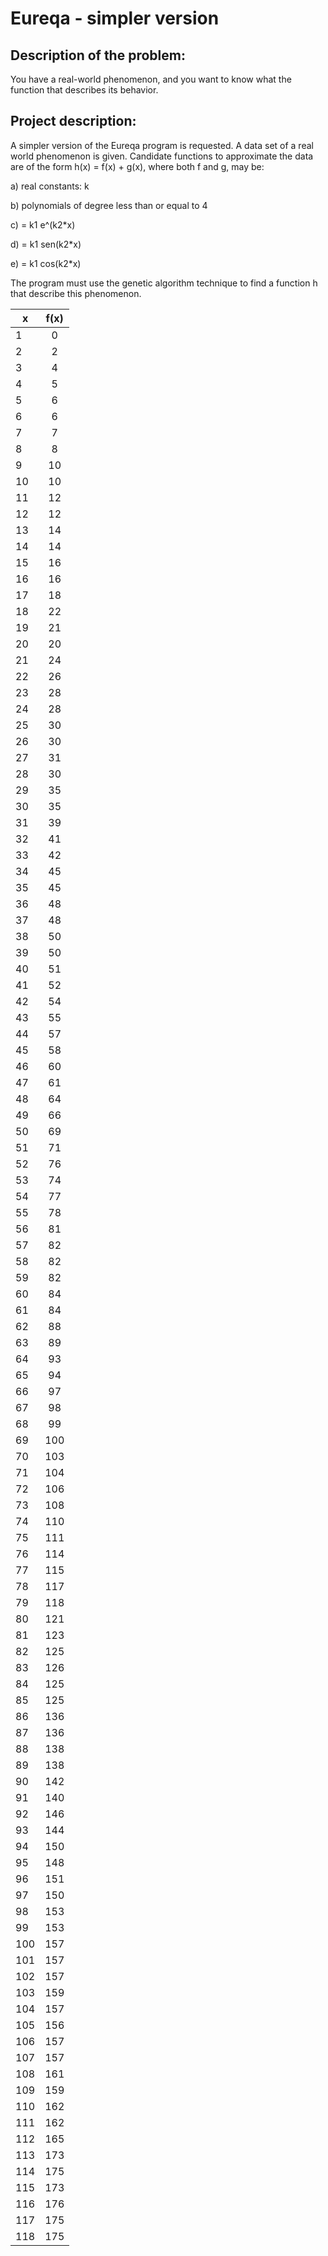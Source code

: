 # Eureqa - simpler version


## Description of the problem: 
You have a real-world phenomenon, and you want to know what the function that describes its behavior.

## Project description: 
A simpler version of the Eureqa program is requested.
A data set of a real world phenomenon is given. Candidate functions to approximate
the data are of the form h(x) = f(x) + g(x), where both f and g, may be:

a) real constants: k

b) polynomials of degree less than or equal to 4

c) = k1 e^(k2*x)

d) = k1 sen(k2*x)

e) = k1 cos(k2*x)


The program must use the genetic algorithm technique to find a function h that
describe this phenomenon.


| x        | f(x)           |
| ------------- |:-------------:|
  |  1  |   0  |
  |  2  |   2  |
  |  3  |   4  |
  |  4  |   5  |
  |  5  |   6  |
  |  6  |   6  |
  |  7  |   7  |
  |  8  |   8  |
  |  9  |   10  |
  |  10  |   10  |
  |  11  |   12  |
  |  12  |   12  |
  |  13  |   14  |
  |  14  |   14  |
  |  15  |   16  |
  |  16  |   16  |
  |  17  |   18  |
  |  18  |   22  |
  |  19  |   21  |
  |  20  |   20  |
  |  21  |   24  |
  |  22  |   26  |
  |  23  |   28  |
  |  24  |   28  |
  |  25  |   30  |
  |  26  |   30  |
  |  27  |   31  |
  |  28  |   30  |
  |  29  |   35  |
  |  30  |   35  |
  |  31  |   39  |
  |  32  |   41  |
  |  33  |   42  |
  |  34  |   45  |
  |  35  |   45  |
  |  36  |   48  |
  |  37  |   48  |
  |  38  |   50  |
  |  39  |   50  |
  |  40  |   51  |
  |  41  |   52  |
  |  42  |   54  |
  |  43  |   55  |
  |  44  |   57  |
  |  45  |   58  |
  |  46  |   60  |
  |  47  |   61  |
  |  48  |   64  |
  |  49  |   66  |
  |  50  |   69  |
  |  51  |   71  |
  |  52  |   76  |
  |  53  |   74  |
  |  54  |   77  |
  |  55  |   78  |
  |  56  |   81  |
  |  57  |   82  |
  |  58  |   82  |
  |  59  |   82  |
  |  60  |   84  |
  |  61  |   84  |
  |  62  |   88  |
  |  63  |   89  |
  |  64  |   93  |
  |  65  |   94  |
  |  66  |   97  |
  |  67  |   98  |
  |  68  |   99  |
  |  69  |   100  |
  |  70  |   103  |
  |  71  |   104  |
  |  72  |   106  |
  |  73  |   108  |
  |  74  |   110  |
  |  75  |   111  |
  |  76  |   114  |
  |  77  |   115  |
  |  78  |   117  |
  |  79  |   118  |
  |  80  |   121  |
  |  81  |   123  |
  |  82  |   125  |
  |  83  |   126  |
  |  84  |   125  |
  |  85  |   125  |
  |  86  |   136  |
  |  87  |   136  |
  |  88  |   138  |
  |  89  |   138  |
  |  90  |   142  |
  |  91  |   140  |
  |  92  |   146  |
  |  93  |   144  |
  |  94  |   150  |
  |  95  |   148  |
  |  96  |   151  |
  |  97  |   150  |
  |  98  |   153  |
  |  99  |   153  |
  |  100  |   157  |
  |  101  |   157  |
  |  102  |   157  |
  |  103  |   159  |
  |  104  |   157  |
  |  105  |   156  |
  |  106  |   157  |
  |  107  |   157  |
  |  108  |   161  |
  |  109  |   159  |
  |  110  |   162  |
  |  111  |   162  |
  |  112  |   165  |
  |  113  |   173  |
  |  114  |   175  |
  |  115  |   173  |
  |  116  |   176  |
  |  117  |   175  |
  |  118  |   175  |